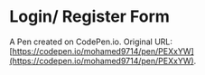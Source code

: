 # Login/ Register Form

A Pen created on CodePen.io. Original URL: [https://codepen.io/mohamed9714/pen/PEXxYW](https://codepen.io/mohamed9714/pen/PEXxYW).

